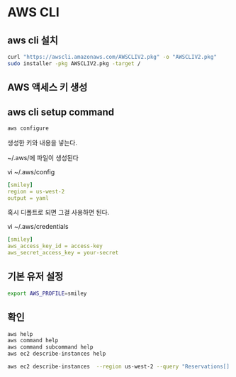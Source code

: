 # AWS CLI

## aws cli 설치

```sh
curl "https://awscli.amazonaws.com/AWSCLIV2.pkg" -o "AWSCLIV2.pkg"
sudo installer -pkg AWSCLIV2.pkg -target /
```

## AWS 액세스 키 생성

## aws cli setup command

```sh
aws configure
```

생성한 키와 내용을 넣는다.

~/.aws/에 파일이 생성된다

vi ~/.aws/config

```yaml
[smiley]
region = us-west-2
output = yaml
```

혹시 디폴트로 되면 그걸 사용하면 된다.

vi ~/.aws/credentials

```yaml
[smiley]
aws_access_key_id = access-key
aws_secret_access_key = your-secret
```

## 기본 유저 설정

```sh
export AWS_PROFILE=smiley
```

## 확인

```sh
aws help
aws command help
aws command subcommand help
aws ec2 describe-instances help

aws ec2 describe-instances  --region us-west-2 --query "Reservations[].Instances[].InstanceId"
```
